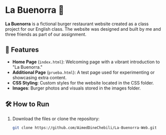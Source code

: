 # La Buenorra 🍔

**La Buenorra** is a fictional burger restaurant website created as a class project for our English class. The website was designed and built by me and three friends as part of our assignment.

## 🌟 Features

- **Home Page** (`index.html`): Welcoming page with a vibrant introduction to "La Buenorra."
- **Additional Page** (`prueba.html`): A test page used for experimenting or showcasing extra content.
- **CSS Styling**: Custom styles for the website located in the CSS folder.
- **Images**: Burger photos and visuals stored in the images folder.

## 🛠️ How to Run

1. Download the files or clone the repository:
   ```bash
   git clone https://github.com/AimedDineChebili/La-Buenorra-Web.git
